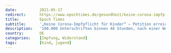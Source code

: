 ```yaml
---
date:          2021-05-17
redirect:      https://www.epochtimes.de/gesundheit/keine-corona-impfpflicht-fuer-kinder-petition-erreicht-ueber-620-000-unterschriften-a3515182.html
title:         Epoch Times
subtitle:      '„Keine Corona-Impfpflicht für Kinder“ – Petition erreicht über 620.000 Unterschriften'
description:   '100.000 Unterschriften binnen 48 Stunden, nach einer Woche sind es schon über 600.000. Johannes Augustin, der die an Bundesgesundheitsminister Jens Spahn gerichtete Petition „Keine Corona-Impfpflicht für Kinder“ gestartet hat, hat den Nerv der Zeit getroffen.'
country:       DE
categories:    [Impfung, Widerstand]
tags:          [kind, jugend]
---
```

